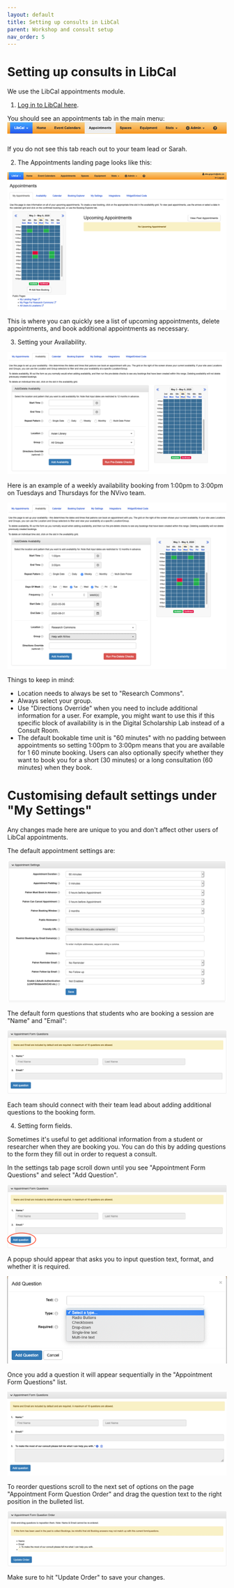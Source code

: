 ```yaml
---
layout: default
title: Setting up consults in LibCal
parent: Workshop and consult setup
nav_order: 5
---
```

# Setting up consults in LibCal

We use the LibCal appointments module.

1. [Log in to LibCal here](https://library-ubc-ca.libapps.com/libapps/login.php?site_id=9123&target=).

You should see an appointments tab in the main menu:
![](../../assets/images/libcalappointmentsmenu.png)

If you do not see this tab reach out to your team lead or Sarah.

2. The Appointments landing page looks like this:

![](../../assets/images/libcalappointmentslandingpage.png)

This is where you can quickly see a list of upcoming appointments, delete appointments, and book additional appointments as necessary.

3. Setting your Availability.

![](../../assets/images/libcalappointmentsavailability.png)

Here is an example of a weekly availability booking from 1:00pm to 3:00pm on Tuesdays and Thursdays for the NVivo team.

![](../../assets/images/libcalappointmentsexamplebooking.png)

Things to keep in mind:
* Location needs to always be set to "Research Commons".
* Always select your group.
* Use "Directions Override" when you need to include additional information for a user. For example, you might want to use this if this specific block of availability is in the Digital Scholarship Lab instead of a Consult Room.
* The default bookable time unit is "60 minutes" with no padding between appointments so setting 1:00pm to 3:00pm means that you are available for 1 60 minute booking. Users can also optionally specify whether they want to book you for a short (30 minutes) or a long consultation (60 minutes) when they book.

# Customising default settings under "My Settings"

Any changes made here are unique to you and don't affect other users of LibCal appointments.

The default appointment settings are:

![](../../assets/images/libcalappointmentsdefaultsettings.png)

The default form questions that students who are booking a session are "Name" and "Email":

![](../../assets/images/defaultformsettings.png)

Each team should connect with their team lead about adding additional questions to the booking form.

4. Setting form fields.

Sometimes it's useful to get additional information from a student or researcher when they are booking you. You can do this by adding questions to the form they fill out in order to request a consult.

In the settings tab page scroll down until you see "Appointment Form Questions" and select "Add Question".

![](../../assets/images/addquestion.png)

A popup should appear that asks you to input question text, format, and whether it is required.

![](../../assets/images/questionpopup.png)

Once you add a question it will appear sequentially in the "Appointment Form Questions" list.

![](../../assets/images/questionadded.png)

To reorder questions scroll to the next set of options on the page "Appointment Form Question Order" and drag the question text to the right position in the bulleted list.

![](../../assets/images/dragtoreorder.png)

Make sure to hit "Update Order" to save your changes.
